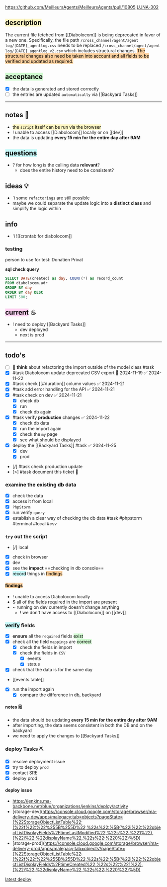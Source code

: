 https://github.com/MeilleursAgents/MeilleursAgents/pull/10805
[LUNA-302](https://avivgroup.atlassian.net/browse/LUNA-302)

## <mark style="background: #FFF3A3A6;">description</mark>

The current file fetched from [[Diabolocom]] is being deprecated in favor of a new one. 
Specifically, the file path 
`/cross_channel/agent/agent log/[DATE]_agentlog.csv` needs to be replaced
`/cross_channel/agent/agent log/[DATE]_agentlog_v2.csv`
which includes structural changes. 
<mark style="background: #FFB86CA6;">The structural changes also need be taken into account and all fields to be verified and updated as required.</mark>

## <mark style="background: #BBFABBA6;">acceptance</mark>
- [x] the data is generated and stored correctly
- [ ] the entries are updated `automatically` via [[Backyard Tasks]]
---
## notes 📔
- <mark style="background: #FFF3A3A6;">the `script` itself can be run via the browser</mark>
- ! unable to access [[Diabolocom]] locally or on [[dev]]
- the data is updating **every 15 min for the entire day after 9AM**

## <mark style="background: #ABF7F7A6;">questions</mark>
- ? for how long is the calling data **relevant**?
	- does the entire history need to be consistent?

## ideas 💡
- 'i some `refactorings` are still possible
- maybe we could separate the update logic into a **distinct** **class** and simplify the logic within
## info
- 'i 
![[crontab for diabolocom]]

### testing 
person to use for test: Donatien Privat

**sql check query**
```sql
SELECT DATE(created) as day, COUNT(*) as record_count  
FROM diabolocom.adr  
GROUP BY day  
ORDER BY day DESC  
LIMIT 500;	
```

## <mark style="background: #FFB8EBA6;">current</mark> ♨
- ! need to deploy [[Backyard Tasks]]
	- dev deployed
	- next is prod
---
## todo's
- [ ] 🤔 **think** about refactoring the import outside of the model class #task 
- [x] #task Diabolocom update deprecated CSV export 📅 2024-11-19 ✅ 2024-11-22
- [x] #task check [[#duration]] column values ✅ 2024-11-21
- [x] #task add error handling for the API ✅ 2024-11-21
- [x] #task check on dev ✅ 2024-11-21
	- [x] check db
	- [x] run
	- [x] check db again
- [x] #task verify **production** changes ✅ 2024-11-22
	- [x] check db data
	- [x] run the import again
	- [x] check the `my` page
	- [x] see what should be displayed
- [x] deploy the [[Backyard Tasks]] #task ✅ 2024-11-25
	- [x] dev
	- [x] prod
- [/] #task check production update
- [>] #task document this ticket 📝

### examine the existing db data
- [x] check the data
- [x] access it from local
- [x] `PhpStorm`
- [x] run verify `query`
- [x] establish a clear way of checking the db data #task
#phpstorm #terminal #local #csv

### `try` out the script 
- [/] local
- [x] check in browser
- [x] dev
- [x] see the **impact** ==checking in db console==
- [x] <mark style="background: #ABF7F7A6;">record</mark> things in <mark style="background: #FFB86CA6;">findings</mark>

#### <mark style="background: #FFB86CA6;">findings</mark>

- ! unable to access Diabolocom locally
- $ all of the fields required in the import are present
- ~ running on dev currently doesn't change anything
	- ! we don't have access to [[Diabolocom]] on [[dev]]

### <mark style="background: #ABF7F7A6;">verify</mark> fields
- [x] **ensure** all the `required` fields <mark style="background: #BBFABBA6;">exist</mark>
- [x] check all the field `mappings` are <mark style="background: #BBFABBA6;">correct</mark>
	- [x] check the fields in import 
	- [x] check the fields in `CSV`
		- [x] events
		- [x] status
- [x] check that the data is for the same day
- [[events table]]
- [x] run the import again
	- [x] compare the difference in db, backyard
#### notes 🗒
- the data should be updating **every 15 min for the entire day after 9AM**
- after importing, the data seems consistent in both the DB and on the backyard
- we need to apply the changes to [[Backyard Tasks]]

### deploy Tasks ⛏
- [x] resolve deployment issue
- [x] try to deploy `prod`
- [x] contact SRE
- [x] deploy prod

#### deploy issue
- https://jenkins.ma-backbone.net/blue/organizations/jenkins/deploy/activity
- [storage-dev](https://console.cloud.google.com/storage/browser/ma-delivery-dev/apps/malegacy;tab=objects?pageState=(%22StorageObjectListTable%22:(%22f%22:%22%255B%255D%22,%22s%22:%5B(%22i%22:%22objectListDisplayFields%2FtimeLastModified%22,%22s%22:%221%22),(%22i%22:%22displayName%22,%22s%22:%220%22)%5D)
- [storage-prod](https://console.cloud.google.com/storage/browser/ma-delivery-prod/apps/malegacy;tab=objects?pageState=(%22StorageObjectListTable%22:(%22f%22:%22%255B%255D%22,%22s%22:%5B(%22i%22:%22objectListDisplayFields%2FtimeCreated%22,%22s%22:%221%22),(%22i%22:%22displayName%22,%22s%22:%220%22)%5D)

[latest deploy](https://jenkins.ma-backbone.net/job/deploy_ansible/3802/console)
